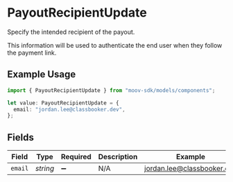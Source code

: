 # PayoutRecipientUpdate

Specify the intended recipient of the payout.

This information will be used to authenticate the end user when they follow the payment link.

## Example Usage

```typescript
import { PayoutRecipientUpdate } from "moov-sdk/models/components";

let value: PayoutRecipientUpdate = {
  email: "jordan.lee@classbooker.dev",
};
```

## Fields

| Field                      | Type                       | Required                   | Description                | Example                    |
| -------------------------- | -------------------------- | -------------------------- | -------------------------- | -------------------------- |
| `email`                    | *string*                   | :heavy_minus_sign:         | N/A                        | jordan.lee@classbooker.dev |